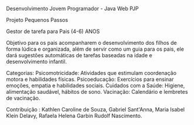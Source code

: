 

Desenvolvimento Jovem Programador - Java Web PJP

Projeto Pequenos Passos

Gestor de tarefa para Pais (4-6) ANOS

Objetivo para os pais acompanharem o desenvolvimento dos filhos de forma lúdica e organizada, além de servir como um guia para os pais, ele dará sugestões automáticas de tarefas baseadas na idade e desenvolvimento infantil.

Categorias: Psicomotricidade: Atividades que estimulam coordenação motora e habilidades físicas. Psicoeducação: Exercícios para ensinar emoções, empatia e habilidades sociais. Cuidados com a Saúde: Higiene, alimentação saudável, hábitos de sono. Vacinação: Calendário e lembretes de vacinação.

Contribuição : Kathlen Caroline de Souza, Gabriel Sant'Anna, Maria Isabel Klein Delavy, Rafaela Helena Garbin Rudolf Nascimento.
